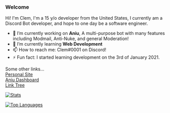 ### Welcome

Hi! I'm Clem, I'm a 15 y/o developer from the United States, I currently am a Discord Bot developer, and hope to one day be a software engineer.

- 🔭 I’m currently working on **Aniu**, A multi-purpose bot with many features including Modmail, Anti-Nuke, and general Moderation!
- 🌱 I’m currently learning **Web Development**
- 📫 How to reach me: Clem#0001 on Discord!
- ⚡ Fun fact: I started learning development on the 3rd of January 2021.

Some other links...<br>
[Personal Site]()<br>
[Aniu Dashboard]()<br>
[Link Tree]()

[![Stats](https://github-readme-stats.vercel.app/api?username=clemcodez&show_icons=true&theme=algolia&count_private=true)](https://github.com/ClemCodez)

[![Top Languages](https://github-readme-stats.vercel.app/api/top-langs/?username=clemcodez&theme=algolia&card_width=495)](https://github.com/ClemCodez)
<!--
**ClemCodez/ClemCodez** is a ✨ _special_ ✨ repository because its `README.md` (this file) appears on your GitHub profile.

Here are some ideas to get you started:

- 🔭 I’m currently working on ...
- 🌱 I’m currently learning ...
- 👯 I’m looking to collaborate on ...
- 🤔 I’m looking for help with ...
- 💬 Ask me about ...
- 📫 How to reach me: ...
- 😄 Pronouns: ...
- ⚡ Fun fact: ...
-->
